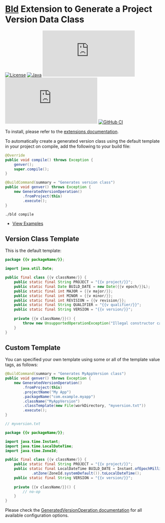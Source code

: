 # [Bld](https://rife2.com/bld) Extension to Generate a Project Version Data Class


[![License](https://img.shields.io/badge/license-Apache%20License%202.0-blue.svg)](https://opensource.org/licenses/Apache-2.0)
[![Java](https://img.shields.io/badge/java-17%2B-blue)](https://www.oracle.com/java/technologies/javase/jdk17-archive-downloads.html)
[![Release](https://flat.badgen.net/maven/v/metadata-url/repo.rife2.com/releases/com/uwyn/rife2/bld-generated-version/maven-metadata.xml?color=blue)](https://repo.rife2.com/#/releases/com/uwyn/rife2/bld-generated-version)
[![Snapshot](https://flat.badgen.net/maven/v/metadata-url/repo.rife2.com/snapshots/com/uwyn/rife2/bld-generated-version/maven-metadata.xml?label=snapshot)](https://repo.rife2.com/#/snapshots/com/uwyn/rife2/bld-generated-version)
[![GitHub CI](https://github.com/rife2/bld-generated-version/actions/workflows/bld.yml/badge.svg)](https://github.com/rife2/bld-generated-version/actions/workflows/bld.yml)

To install, please refer to the [extensions documentation](https://github.com/rife2/bld/wiki/Extensions).

To automatically create a generated version class using the default template in your project on compile, add the following to your build file:
```java
@Override
public void compile() throws Exception {
    genver();
    super.compile();
}

@BuildCommand(summary = "Generates version class")
public void genver() throws Exception {
    new GeneratedVersionOperation()
        .fromProject(this)
        .execute();
}
```

```text
./bld compile
```

- [View Examples](https://github.com/rife2/bld-generated-version/tree/master/examples)

## Version Class Template

This is the default template:

```java
package {{v packageName/}};

import java.util.Date;

public final class {{v className/}} {
    public static final String PROJECT = "{{v project/}}";
    public static final Date BUILD_DATE = new Date({{v epoch/}}L);
    public static final int MAJOR = {{v major/}};
    public static final int MINOR = {{v minor/}};
    public static final int REVISION = {{v revision/}};
    public static final String QUALIFIER = "{{v qualifier/}}";
    public static final String VERSION = "{{v version/}}";
    
    private {{v className/}}() {
        throw new UnsupportedOperationException("Illegal constructor call.");
    }
}
```
## Custom Template
You can specified your own template using some or all of the template value tags, as follows:

```java
@BuildCommand(summary = "Generates MyAppVersion class")
public void genver() throws Exception {
    new GeneratedVersionOperation()
        .fromProject(this)
        .projectName("My App")
        .packageName("com.example.myapp")
        .className("MyAppVersion")
        .classTemplate(new File(workDirectory, "myversion.txt"))
        .execute();
}
```
```java
// myversion.txt

package {{v packageName/}};

import java.time.Instant;
import java.time.LocalDateTime;
import java.time.ZoneId;

public final class {{v className/}} {
    public static final String PROJECT = "{{v project/}}";
    public static final LocalDateTime BUILD_DATE = Instant.ofEpochMilli({{v epoch/}}L)
            .atZone(ZoneId.systemDefault()).toLocalDateTime();
    public static final String VERSION = "{{v version/}}";
    
    private {{v className/}}() {
        // no-op
    }
}
```


Please check the [GeneratedVersionOperation documentation](https://rife2.github.io/bld-generated-version/rife/bld/extension/GeneratedVersionOperation.html#method-summary) for all available configuration options.
